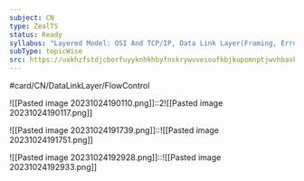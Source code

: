 ```yaml
---
subject: CN
type: ZealTS
status: Ready
syllabus: "Layered Model: OSI And TCP/IP, Data Link Layer(Framing, Error Control And Flow Control)"
subType: topicWise
src: https://uxkhzfstdjcborfuyyknhkhbyfnskrywvveioufkbjkupomnptjwvhbavkysuhi.vercel.app/solution.html?testId=626a31e2f1b00b4d80154b06&test_id=27
---
```

#card/CN/DataLinkLayer/FlowControl 

![[Pasted image 20231024190110.png]]::2![[Pasted image 20231024190117.png]]


![[Pasted image 20231024191739.png]]::![[Pasted image 20231024191751.png]]


![[Pasted image 20231024192928.png]]::![[Pasted image 20231024192933.png]]